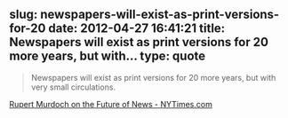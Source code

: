 slug: newspapers-will-exist-as-print-versions-for-20
date: 2012-04-27 16:41:21
title: Newspapers will exist as print versions for 20 more years, but with...
type: quote
---

> Newspapers will exist as print versions for 20 more years, but with very small circulations.

[Rupert Murdoch on the Future of News - NYTimes.com](http://thelede.blogs.nytimes.com/2012/04/26/rupert-murdoch-on-the-future-of-news/?src=tp)
